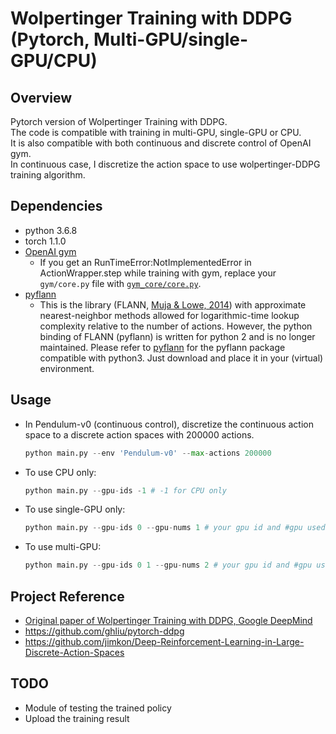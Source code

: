 # Wolpertinger Training with DDPG (Pytorch, Multi-GPU/single-GPU/CPU)
## Overview
Pytorch version of Wolpertinger Training with DDPG. <br>
The code is compatible with training in multi-GPU, single-GPU or CPU. <br>
It is also compatible with both continuous and discrete control of OpenAI gym. <br>
In continuous case, I discretize the action space to use wolpertinger-DDPG training algorithm.

## Dependencies
* python 3.6.8
* torch 1.1.0
* [OpenAI gym](https://github.com/openai/gym)
  * If you get an RunTimeError:NotImplementedError in ActionWrapper.step while training with gym, replace your `gym/core.py` file with [`gym_core/core.py`](./gym_core/core.py).
* [pyflann](http://www.galaxysofts.com/new/pyflann-for-python-3x/)
  * This is the library (FLANN, [Muja & Lowe, 2014](https://ieeexplore.ieee.org/abstract/document/6809191)) with approximate nearest-neighbor methods allowed for logarithmic-time lookup complexity relative to the number of actions. However, the python binding of FLANN (pyflann) is written for python 2 and is no longer maintained. Please refer to [pyflann](http://www.galaxysofts.com/new/pyflann-for-python-3x/) for the pyflann package compatible with python3. Just download and place it in your (virtual) environment.

## Usage
* In Pendulum-v0 (continuous control), discretize the continuous action space to a discrete action spaces with 200000 actions.
    ```python
    python main.py --env 'Pendulum-v0' --max-actions 200000
    ```
* To use CPU only:
    ```python
    python main.py --gpu-ids -1 # -1 for CPU only
    ```
* To use single-GPU only:
    ```python
    python main.py --gpu-ids 0 --gpu-nums 1 # your gpu id and #gpu used
    ```
* To use multi-GPU:
    ```python
    python main.py --gpu-ids 0 1 --gpu-nums 2 # your gpu id and #gpu used
    ```

## Project Reference
* [Original paper of Wolpertinger Training with DDPG, Google DeepMind](https://arxiv.org/abs/1512.07679)
* https://github.com/ghliu/pytorch-ddpg
* https://github.com/jimkon/Deep-Reinforcement-Learning-in-Large-Discrete-Action-Spaces

## TODO
* Module of testing the trained policy
* Upload the training result
